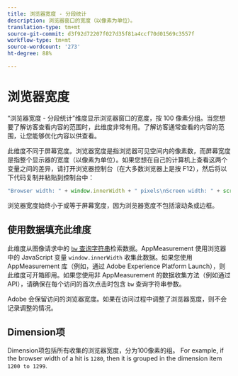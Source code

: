 ```yaml
---
title: 浏览器宽度 - 分段统计
description: 浏览器窗口的宽度（以像素为单位）。
translation-type: tm+mt
source-git-commit: d3f92d72207f027d35f81a4ccf70d01569c3557f
workflow-type: tm+mt
source-wordcount: '273'
ht-degree: 88%

---
```



# 浏览器宽度

“浏览器宽度 - 分段统计”维度显示浏览器窗口的宽度，按 100 像素分组。当您想要了解访客查看内容的范围时，此维度非常有用。了解访客通常查看的内容的范围，让您能够优化内容以供查看。

此维度不同于屏幕宽度。浏览器宽度是指浏览器可见空间内的像素数，而屏幕宽度是指整个显示器的宽度（以像素为单位）。如果您想在自己的计算机上查看这两个变量之间的差异，请打开浏览器控制台（在大多数浏览器上是按 F12），然后将以下代码复制并粘贴到控制台中：

```javascript
"Browser width: " + window.innerWidth + " pixels\nScreen width: " + screen.width + " pixels";
```

浏览器宽度始终小于或等于屏幕宽度，因为浏览器宽度不包括滚动条或边框。

## 使用数据填充此维度

此维度从图像请求中的 [`bw` 查询字符串](/help/implement/validate/query-parameters.md)检索数据。AppMeasurement 使用浏览器中的 JavaScript 变量 `window.innerWidth` 收集此数据。如果您使用 AppMeasurement 库（例如，通过 Adobe Experience Platform Launch），则此维度可开箱即用。如果您使用非 AppMeasurement 的数据收集方法（例如通过 API），请确保在每个访问的首次点击时包含 `bw` 查询字符串参数。

Adobe 会保留访问的浏览器宽度。如果在访问过程中调整了浏览器宽度，则不会记录调整的情况。

## Dimension项

Dimension项包括所有收集的浏览器宽度，分为100像素的组。 For example, if the browser width of a hit is `1280`, then it is grouped in the dimension item `1200 to 1299`.
